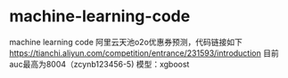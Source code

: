 # machine-learning-code
machine learning code
阿里云天池o2o优惠券预测，代码链接如下
https://tianchi.aliyun.com/competition/entrance/231593/introduction
目前auc最高为8004（zcynb123456-5)
模型：xgboost
